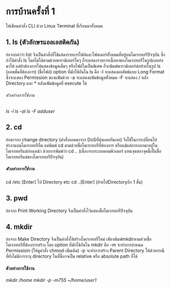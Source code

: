 # การบ้านครั้งที่ 1

ให้เขียนคำสั่ง CLI ด้วย Linux Terminal ที่เรียนมาทั้งหมด

## 1. ls (ตัวอักษรแอลเอสติดกัน)
ย่อจากคำว่า list จึงเป็นคำสั่งที่ใช้แสดงรายการไฟล์และโฟลเดอร์ทั้งหมดที่อยู่บนไดเรกทอรีปัจจุบัน ซึ่งถ้าใช้คำสั่ง ls โดยไม่ได้ตามด้วยพารามิเตอร์ใดๆ ก็จะแสดงรายการเนื้อหาของไดเรกทอรีในรูปแบบย่อมาให้ แต่ถ้าต้องการให้แสดงข้อมูลเต็มๆ หรือไฟล์ใดเป็นพิเศษ ก็จะพิมพ์พารามิเตอร์ต่อท้ายในรูป ls (ออพชั่นที่ต้องการ) (ชื่อไฟล์) 
option ที่มักใช้กันใน ls คือ
-l จะแสดงผลลัพธ์แบบ Long Format ซึ่งจะแสดง Permission ของแฟ้มด้วย
-a จะแสดงแฟ้มข้อมูลทั้งหมด
-F จะแสดง / หลัง Directory และ * หลังแฟ้มข้อมูลที่ execute ได้ 
###### ตัวอย่างการใช้งาน
*ls -l*
*ls -al*
*ls -F adduser*

## 2. cd
ย่อมาจาก change directory (คำสั่งถอดมาจาก DoSที่คุ้นเคยกันเลย) จึงใช้ในการเปลี่ยนไปทำงานบนไดเรกทอรีอื่น แค่พิมพ์ cd ตามด้วยชื่อไดเรกทอรีที่ต้องการ หรือแม้แต่การออกมาอยู่ในไดเรกทอรีแม่ก่อนหน้า ด้วยการพิมพ์ว่า cd .. (เนื่องจากระบบคอมพิวเตอร์ แทนจุดสองจุดนี้เป็นชื่อไดเรกทอรีแม่ของไดเรกทอรีปัจจุบัน)
##### **ตัวอย่างการใช้งาน**
cd /etc [Enter] ไป Directory etc
cd ..[Enter] (ย้ายไปDirectoryอีก 1 ชั้น)

## 3. pwd
ย่อจาก Print Working Directory จึงเป็นคำสั่งไว้แสดงชื่อไดเรกทอรีปัจจุบัน

## 4. mkdir
ย่อจาก Make Directory จึงเป็นคำสั่งใช้สร้างไดเรกทอรีใหม่ เพียงพิมพ์mkdirตามด้วยชื่อไดเรกทอรีที่ต้องการสร้าง
โดย option ที่มักใช้กันใน mkdir คือ
-m จะทำการกำหนด Permissioin (ให้ดูคำสั่ง chmod เพิ่มเติม)
-p จะทำการสร้าง Parent Directory ให้ด้วยกรณีที่ยังไม่มีการระบุ directory ในที่นี้อาจเป็น relative หรือ absolute path ก็ได้
#### **ตัวอย่างการใช้งาน**
*mkdir /home
mkdir -p -m755 ~/้home/user1*
